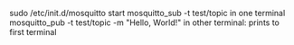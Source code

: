 sudo /etc/init.d/mosquitto start
mosquitto_sub -t test/topic in one terminal
mosquitto_pub -t test/topic -m "Hello, World!" in other terminal: prints to first terminal
 